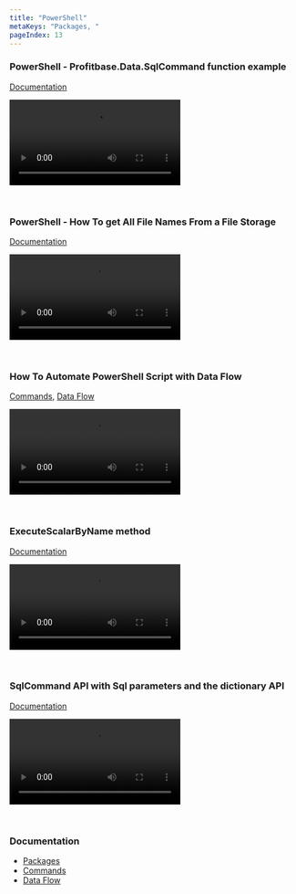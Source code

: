 ```yaml
---
title: "PowerShell"
metaKeys: "Packages, "
pageIndex: 13
---
```




### PowerShell - Profitbase.Data.SqlCommand function example
[Documentation](../docs/powershell/functiondoc/function3.md)

![video](https://profitbasedocs.blob.core.windows.net/videos/powershell%20-%20SQL%20Command.mp4)

<br/>


### PowerShell - How To get All File Names From a File Storage
[Documentation](../docs/powershell/commands.md)

![video](https://profitbasedocs.blob.core.windows.net/videos/PowerShell%20-%20file%20name%20export.mp4)

<br/>

### How To Automate PowerShell Script with Data Flow
[Commands](../docs/powershell/commands.md), [Data Flow](../docs/dataflows.md)

![video](https://profitbasedocs.blob.core.windows.net/videos/PowerShell%20-%20How%20To%20Automate%20Script%20with%20Data%20Flow.mp4)

<br/>

### ExecuteScalarByName method
[Documentation](../docs/powershell/functiondoc/function4.md)

![video](https://profitbasedocs.blob.core.windows.net/videos/PS%20-%20execute%20scalar%20SQL.mp4)

<br/>

### SqlCommand API with Sql parameters and the dictionary API
[Documentation](../docs/powershell/functiondoc/function3.md)

![video](https://profitbasedocs.blob.core.windows.net/videos/PS%20-%20SQLCommand.mp4)

<br/>

### Documentation  

* [Packages](../docs/powershell.md)
* [Commands](../docs/powershell/commands.md) 
* [Data Flow](../docs/dataflows.md)




